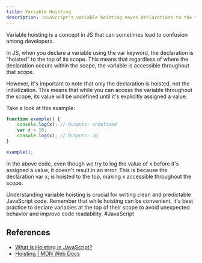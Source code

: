 ```yaml
---
title: Variable Hoisting
description: JavaScript's variable hoisting moves declarations to the top of their scope, enabling access before their actual declaration in the code.
---
```



Variable hoisting is a concept in JS that can sometimes lead to confusion among developers.

In JS, when you declare a variable using the var keyword, the declaration is "hoisted" to the top of its scope. This means that regardless of where the declaration occurs within the scope, the variable is accessible throughout that scope.

However, it's important to note that only the declaration is hoisted, not the initialization. This means that while you can access the variable throughout the scope, its value will be undefined until it's explicitly assigned a value.

Take a look at this example:    

```JavaScript
function example() {
    console.log(x); // Outputs: undefined
    var x = 10;
    console.log(x); // Outputs: 10
}

example();
```

In the above code, even though we try to log the value of x before it's assigned a value, it doesn't result in an error. This is because the declaration var x; is hoisted to the top, making x accessible throughout the scope.

Understanding variable hoisting is crucial for writing clean and predictable JavaScript code. Remember that while hoisting can be convenient, it's best practice to declare variables at the top of their scope to avoid unexpected behavior and improve code readability. 
#JavaScript

## References
- [What is Hoisting in JavaScript?](https://www.freecodecamp.org/news/what-is-hoisting-in-javascript/)
- [Hoisting | MDN Web Docs](https://developer.mozilla.org/en-US/docs/Glossary/Hoisting)